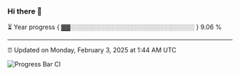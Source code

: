 ### Hi there 👋

⏳ Year progress { ▓▓░░░░░░░░░░░░░░░░░░░░░░░░░░░░ } 9.06 %

---

⏰ Updated on Monday, February 3, 2025 at 1:44 AM UTC

![Progress Bar CI](https://github.com/arthurbuhl/arthurbuhl/workflows/Progress%20Bar%20CI/badge.svg)

